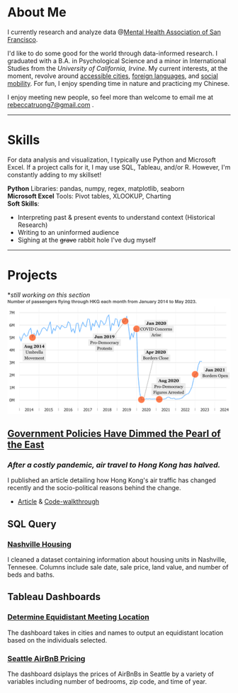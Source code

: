 # About Me
I currently research and analyze data @[Mental Health Association of San Francisco](https://www.mentalhealthsf.org/). 

I'd like to do some good for the world through data-informed research. I graduated with a B.A. in Psychological Science and a minor in International Studies from the *University of California, Irvine*. My current interests, at the moment, revolve around [accessible cities](https://www.youtube.com/c/NotJustBikes), [foreign languages](https://www.italki.com), and [social mobility](https://opportunityinsights.org/). For fun, I enjoy spending time in nature and practicing my Chinese. 

I enjoy meeting new people, so feel more than welcome to email me at [rebeccatruong7@gmail.com](mailto:rebeccatruong7@gmail.com) . 

---

# Skills
For data analysis and visualization, I typically use Python and Microsoft Excel. If a project calls for it, I may use SQL, Tableau, and/or R. However, I'm constantly adding to my skillset!

**Python** Libraries: pandas, numpy, regex, matplotlib, seaborn   
**Microsoft Excel** Tools: Pivot tables, XLOOKUP, Charting   
**Soft Skills**: 
- Interpreting past & present events to understand context (Historical Research)
- Writing to an uninformed audience
- Sighing at the ~~grave~~ rabbit hole I've dug myself

---

# Projects
**still working on this section*
[![Hong Kong Air Traffic Timeline!](assets/img/hkthumbnail_small.png)](https://medium.com/@rebecca.truong)
## [Government Policies Have Dimmed the Pearl of the East](https://medium.com/@rebecca.truong)   
### *After a costly pandemic, air travel to Hong Kong has halved.*
I published an article detailing how Hong Kong's air traffic has changed recently and the socio-political reasons behind the change.   
- [Article](https://medium.com/@rebecca.truong) & [Code-walkthrough](https://github.com/rebeccatruong7/Data-Projects/blob/main/HKG%20Code%20Walkthrough.ipynb)   


## SQL Query
### [Nashville Housing](https://github.com/rebeccatruong7/Data-Projects/blob/main/Nashville%20Housing%20Data%20Cleaning%20Queries.sql) 
I cleaned a dataset containing information about housing units in Nashville, Tennesee. Columns include sale date, sale price, land value, and number of beds and baths. 

## Tableau Dashboards
### [Determine Equidistant Meeting Location](https://public.tableau.com/views/NextAlumniMeeting/Dashboard1?:language=en-US&:display_count=n&:origin=viz_share_link) 
The dashboard takes in cities and names to output an equidistant location based on the individuals selected. 
### [Seattle AirBnB Pricing](https://public.tableau.com/views/AirBnBFullProject_16555083090270/Dashboard1?:language=en-US&:display_count=n&:origin=viz_share_link ) 
The dashboard dsiplays the prices of AirBnBs in Seattle by a variety of variables including number of bedrooms, zip code, and time of year. 
 
